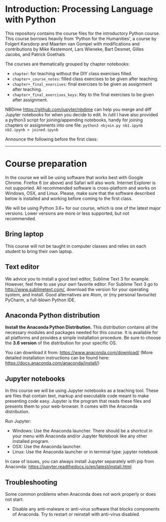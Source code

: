 # Introduction: Processing Language with Python
This repository contains the course files for the introductory Python course.
This course borrows heavily from 'Python for the Humanities', a course by Folgert Karsdorp and Maarten van Gompel with modifications and contributions by Mike Kestemont, Lars Wieneke, Bart Desmet, Gilles Jacobs, and Patrick Goethals

The courses are thematically grouped by chapter notebooks:
- `chapter`: for teaching without the DIY class exercises filled.
- `chapter+_course_notes`: filled class exercises to be given after teaching.
- `chapter+_final_exercises`: final exercises to be given as assignment after teaching.
- `chapter+_final_exercises_keys`: Key to the final exercises to be given after assignment.

NBDime https://github.com/jupyter/nbdime can help you merge and diff Jupyter notebooks for when you decide to edit.
In /util I have also provided a python3 script for joining/appending notebooks, handy for joining chapters or assignments into one file: `python3 nbjoin.py nb1.ipynb nb2.ipynb > joined.ipynb`

Announce the following before the first class:
____________________________________________________________________________________
# Course preparation
In the course we will be using software that works best with Google Chrome. Firefox 6 (or above) and Safari will also work. Internet Explorer is not supported. All recommended software is cross-platform and works on Windows, OSX, and Linux. Please, make sure that the software described below is installed and working before coming to the first class.

We will be using Python 3.6+ for our course, which is one of the latest major versions. Lower versions are more or less supported, but not recommended.

## Bring laptop
This course will not be taught in computer classes and relies on each student to bring their own laptop.

## Text editor
We advice you to install a good text editor, Sublime Text 3 for example. However, feel free to use your own favorite editor. For Sublime Text 3 go to http://www.sublimetext.com/, download the version for your operating system, and install.
Good alternatives are Atom, or (my personal favourite) PyCharm, a full-blown Python IDE.

## Anaconda Python distribution
**Install the Anaconda Python Distribution.** This distribution contains all the necessary modules and packages needed for this course. It is available for all platforms and provides a simple installation procedure. Be sure to choose the **3.6 version** of the distribution for your specific OS.

You can download it from: https://www.anaconda.com/download/
(More detailed installation instructions can be found here: https://docs.anaconda.com/anaconda/install/)

## Jupyter notebooks
In this course we will be using Jupyter notebooks as a teaching tool. These are files that contain text, markup and executable code meant to make presenting code easy. Jupyter is the program that reads these files and presents them to your web-browser. It comes with the Anaconda distribution.

Run Jupyter:
- Windows: Use the Anaconda launcher. There should be a shortcut in your menu with Anaconda and/or Jupyter Notebook like any other installed program.
- OSX: Use the Anaconda launcher.
- Linux: Use the Anaconda launcher or in terminal type: jupyter notebook

In case of issues, you can always install Jupyter separately with pip from Anaconda: https://jupyter.readthedocs.io/en/latest/install.html

## Troubleshooting
Some common problems when Anaconda does not work properly or does not start:
- Disable any anti-malware or anti-virus software that blocks components of Anaconda. Try to restart or reinstall with anti-virus disabled.
